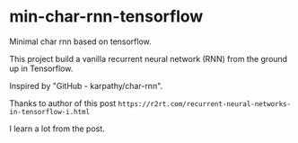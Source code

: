 # min-char-rnn-tensorflow

Minimal char rnn based on tensorflow.  

This project build a vanilla recurrent neural network (RNN) from the ground up in Tensorflow.  

Inspired by "GitHub - karpathy/char-rnn".   

Thanks to author of this post `https://r2rt.com/recurrent-neural-networks-in-tensorflow-i.html`  

I learn a lot from the post.  


